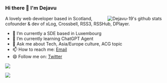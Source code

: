 ### Hi there 👋 I'm Dejavu

<img style="max-width: 450px" align="right" src="https://github-readme-stats.vercel.app/api?username=diygod&show_icons=true&icon_color=0366d6&bg_color=ffffff&hide_title=true&include_all_commits=true&count_private=true&hide_rank=true" alt="Dejavu-19's github stats"/>

A lovely web developer based in Scotland, cofounder & dev of xLog, Crossbell, RSS3, RSSHub, DPlayer.

- 🔭 I’m currently a SDE based in Luxembourg
- 🌱 I’m currently learning ChatGPT Agent
- 💬 Ask me about Tech, Asia/Europe culture, ACG topic
- 📫 How to reach me: [Email]()
- 😄 Follow me on: [Twitter](https://twitter.com/Dejavu08494128)

![](https://streak-stats.demolab.com/?user=Dejavu-19)

![](https://raw.githubusercontent.com/Dejavu-19/Dejavu-19/main/assets/github-contribution-grid-snake.svg)
